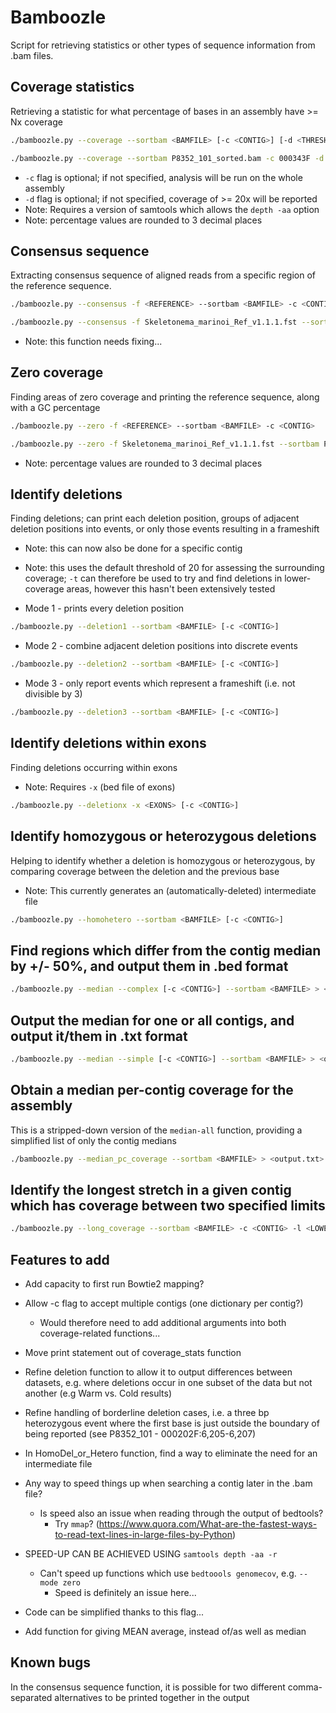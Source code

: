 # Bamboozle

Script for retrieving statistics or other types of sequence information from .bam files. 

## Coverage statistics

Retrieving a statistic for what percentage of bases in an assembly have >= Nx coverage

```bash
./bamboozle.py --coverage --sortbam <BAMFILE> [-c <CONTIG>] [-d <THRESHOLD>]
```
```bash
./bamboozle.py --coverage --sortbam P8352_101_sorted.bam -c 000343F -d 25
```
* `-c` flag is optional; if not specified, analysis will be run on the whole assembly
* `-d` flag is optional; if not specified, coverage of >= 20x will be reported
* Note: Requires a version of samtools which allows the `depth -aa` option
* Note: percentage values are rounded to 3 decimal places


## Consensus sequence

Extracting consensus sequence of aligned reads from a specific region of the reference sequence.

```bash
./bamboozle.py --consensus -f <REFERENCE> --sortbam <BAMFILE> -c <CONTIG> -a <RANGE>
```
```bash
./bamboozle.py --consensus -f Skeletonema_marinoi_Ref_v1.1.1.fst --sortbam P8352_150_sorted.bam -c 000028F -a 686188-691148
```
* Note: this function needs fixing...


## Zero coverage

Finding areas of zero coverage and printing the reference sequence, along with a GC percentage

```bash
./bamboozle.py --zero -f <REFERENCE> --sortbam <BAMFILE> -c <CONTIG>
```
```bash
./bamboozle.py --zero -f Skeletonema_marinoi_Ref_v1.1.1.fst --sortbam P8352_101_sorted.bam -c 000343F
```
* Note: percentage values are rounded to 3 decimal places


## Identify deletions

Finding deletions; can print each deletion position, groups of adjacent deletion positions into events, or only
those events resulting in a frameshift
* Note: this can now also be done for a specific contig
* Note: this uses the default threshold of 20 for assessing the surrounding coverage; `-t` can therefore be used
  to try and find deletions in lower-coverage areas, however this hasn't been extensively tested

* Mode 1 - prints every deletion position
```bash
./bamboozle.py --deletion1 --sortbam <BAMFILE> [-c <CONTIG>]
```

* Mode 2 - combine adjacent deletion positions into discrete events
```bash
./bamboozle.py --deletion2 --sortbam <BAMFILE> [-c <CONTIG>]
```

* Mode 3 - only report events which represent a frameshift (i.e. not divisible by 3)
```bash
./bamboozle.py --deletion3 --sortbam <BAMFILE> [-c <CONTIG>]
```

## Identify deletions within exons

Finding deletions occurring within exons
* Note: Requires `-x` (bed file of exons)

```bash
./bamboozle.py --deletionx -x <EXONS> [-c <CONTIG>]
```

## Identify homozygous or heterozygous deletions

Helping to identify whether a deletion is homozygous or heterozygous, by comparing coverage between the deletion
and the previous base
* Note: This currently generates an (automatically-deleted) intermediate file

```bash
./bamboozle.py --homohetero --sortbam <BAMFILE> [-c <CONTIG>]
```

## Find regions which differ from the contig median by +/- 50%, and output them in .bed format

```bash
./bamboozle.py --median --complex [-c <CONTIG>] --sortbam <BAMFILE> > <output.bed>
```

## Output the median for one or all contigs, and output it/them in .txt format

```bash
./bamboozle.py --median --simple [-c <CONTIG>] --sortbam <BAMFILE> > <output.txt>
```

## Obtain a median per-contig coverage for the assembly

This is a stripped-down version of the `median-all` function, providing a simplified list of only the contig medians

```bash
./bamboozle.py --median_pc_coverage --sortbam <BAMFILE> > <output.txt>
```

## Identify the longest stretch in a given contig which has coverage between two specified limits

```bash
./bamboozle.py --long_coverage --sortbam <BAMFILE> -c <CONTIG> -l <LOWER LIMIT> <UPPER LIMIT>
```


## Features to add

* Add capacity to first run Bowtie2 mapping?
* Allow -c flag to accept multiple contigs (one dictionary per contig?)
  * Would therefore need to add additional arguments into both coverage-related functions...
* Move print statement out of coverage_stats function
* Refine deletion function to allow it to output differences between datasets, e.g. where
  deletions occur in one subset of the data but not another (e.g Warm vs. Cold results)
* Refine handling of borderline deletion cases, i.e. a three bp heterozygous event where the first
  base is just outside the boundary of being reported (see P8352_101 - 000202F:6,205-6,207)
* In HomoDel_or_Hetero function, find a way to eliminate the need for an intermediate file

* Any way to speed things up when searching a contig later in the .bam file?
  * Is speed also an issue when reading through the output of bedtools?
    * Try `mmap`? (https://www.quora.com/What-are-the-fastest-ways-to-read-text-lines-in-large-files-by-Python)

* SPEED-UP CAN BE ACHIEVED USING `samtools depth -aa -r`
  * Can't speed up functions which use `bedtoools genomecov`, e.g. `--mode zero`
    * Speed is definitely an issue here...
* Code can be simplified thanks to this flag...

* Add function for giving MEAN average, instead of/as well as median

## Known bugs
In the consensus sequence function, it is possible for two different comma-separated alternatives to be printed
together in the output
